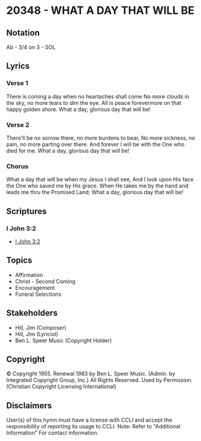 # 20348 - WHAT A DAY THAT WILL BE

## Notation

Ab - 3/4 on 3 - SOL

## Lyrics

### Verse 1

There is coming a day when no heartaches shall come No more clouds in the sky, no more tears to dim the eye. All is peace forevermore on that happy golden shore. What a day, glorious day that will be!

### Verse 2

There'll be no sorrow there, no more burdens to bear, No more sickness, no pain, no more parting over there. And forever I will be with the One who died for me. What a day, glorious day that will be!

### Chorus

What a day that will be when my Jesus I shall see, And I look upon His face the One who saved me by His grace. When He takes me by the hand and leads me thru the Promised Land; What a day, glorious day that will be!


## Scriptures

### I John 3:2

- [I John 3:2](https://www.biblegateway.com/passage/?search=I%20John%203%3A2)


## Topics

- Affirmation
- Christ - Second Coming
- Encouragement
- Funeral Selections

## Stakeholders

- Hill, Jim (Composer)
- Hill, Jim (Lyricist)
- Ben L. Speer Music (Copyright Holder)

## Copyright

© Copyright 1955. Renewal 1983 by Ben L. Speer Music. (Admin. by Integrated Copyright Group, Inc.) All Rights Reserved. Used by Permission.
(Christian Copyright Licensing International)

## Disclaimers

User(s) of this hymn must have a license with CCLI and accept the responsibility of reporting its usage to CCLI.
Note: Refer to "Additional Information" For contact information.

